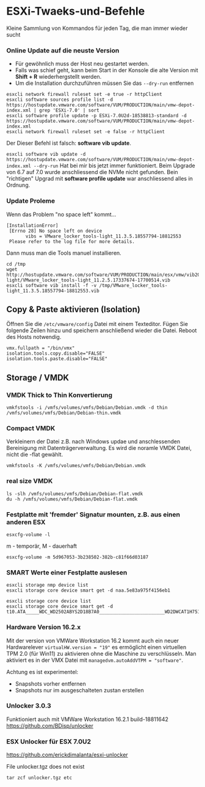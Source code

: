 # ESXi-Twaeks-und-Befehle
Kleine Sammlung von Kommandos für jeden Tag, die man immer wieder sucht

###  Online Update auf die neuste Version
+ Für gewöhnlich muss der Host neu gestartet werden.
+ Falls was schief geht, kann beim Start in der Konsole die alte Version mit **Shift + R** wiederhergstellt werden.
+ Um die Installation durchzuführen müssen Sie das `--dry-run` entfernen

```
esxcli network firewall ruleset set -e true -r httpClient
esxcli software sources profile list -d https://hostupdate.vmware.com/software/VUM/PRODUCTION/main/vmw-depot-index.xml | grep 'ESXi-7.0' | sort
esxcli software profile update -p ESXi-7.0U2d-18538813-standard -d https://hostupdate.vmware.com/software/VUM/PRODUCTION/main/vmw-depot-index.xml
esxcli network firewall ruleset set -e false -r httpClient
```
Der Dieser Befehl ist falsch: **software vib update**.

`esxcli software vib update -d https://hostupdate.vmware.com/software/VUM/PRODUCTION/main/vmw-depot-index.xml --dry-run`
Hat bei mir bis jetzt immer funktioniert. Beim Upgrade von 6.7 auf 7.0 wurde anschliessend die NVMe nicht gefunden. Bein "richtigen" Upgrad mit **software profile update** war anschliessend alles in Ordnung.



### Update Proleme
Wenn das Problem "no space left" kommt...
```
[InstallationError]
 [Errno 28] No space left on device
       vibs = VMware_locker_tools-light_11.3.5.18557794-18812553
 Please refer to the log file for more details.
```
Dann muss man die Tools manuel installieren.
```
cd /tmp
wget http://hostupdate.vmware.com/software/VUM/PRODUCTION/main/esx/vmw/vib20/tools-light/VMware_locker_tools-light_11.2.5.17337674-17700514.vib
esxcli software vib install -f -v /tmp/VMware_locker_tools-light_11.3.5.18557794-18812553.vib
```

## Copy & Paste aktivieren (Isolation)
Öffnen Sie die `/etc/vmware/config` Datei mit einem Texteditor.
Fügen Sie folgende Zeilen hinzu und speichern anschließend wieder die Datei.
Reboot des Hosts notwendig.
```
vmx.fullpath = "/bin/vmx"
isolation.tools.copy.disable="FALSE"
isolation.tools.paste.disable="FALSE"
```



## Storage / VMDK

### VMDK Thick to Thin Konvertierung ### 
`vmkfstools -i /vmfs/volumes/vmfs/Debian/Debian.vmdk -d thin /vmfs/volumes/vmfs/Debian/Debian-thin.vmdk`

### Compact VMDK
Verkleinern der Datei z.B. nach Windows updae und anschlessenden Bereinigung mit Datenträgerverwaltung.
Es wird die noramle VMDK Datei, nicht die -flat gewählt.

`vmkfstools -K /vmfs/volumes/vmfs/Debian/Debian.vmdk`

### real size VMDK
```
ls -slh /vmfs/volumes/vmfs/Debian/Debian-flat.vmdk
du -h /vmfs/volumes/vmfs/Debian/Debian-flat.vmdk
```

### Festplatte mit 'fremder' Signatur mounten, z.B. aus einen anderen ESX
`esxcfg-volume -l`

m - temporär, M - dauerhaft

`esxcfg-volume -m 5d967053-3b238502-382b-c81f66d03187`

### SMART Werte einer Festplatte auslesen ###
```
esxcli storage nmp device list
esxcli storage core device smart get -d naa.5e83a975f4156eb1
```
```
esxcli storage core device list
esxcli storage core device smart get -d t10.ATA_____WDC_WD2502ABYS2D18B7A0________________________WD2DWCAT1H751520
```

### Hardware Version 16.2.x
Mit der version von VMWare Workstation 16.2 kommt auch ein neuer Hardwarelever `virtualHW.version = "19"` es ermöglicht einen virtuellen TPM 2.0 (für Win11) zu aktivieren ohne die Maschine zu verschlüsseln. Man aktiviert es in der VMX Datei mit `managedvm.autoAddVTPM = "software"`.

Achtung es ist experimentel:
+ Snapshots vorher entfernen
+ Snapshots nur im ausgeschalteten zustan erstellen

### Unlocker 3.0.3
Funktioniert auch mit VMWare Workstation 16.2.1 build-18811642
https://github.com/BDisp/unlocker

### ESX Unlocker für ESX 7.0U2

https://github.com/erickdimalanta/esxi-unlocker

File unlocker.tgz does not exist

`tar zcf unlocker.tgz etc`

